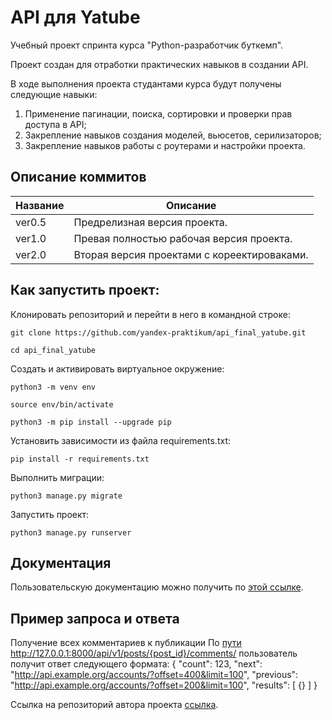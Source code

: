 <!--полное описание-->
# API для Yatube

<!--что это за проект-->
Учебный проект спринта курса "Python-разработчик буткемп".

<!--для чего-->
Проект создан для отработки практических навыков в создании API.

<!--какие функции-->
В ходе выполнения проекта студантами курса будут получены следующие навыки:
1. Применение пагинации, поиска, сортировки и проверки прав доступа в API;
2. Закрепление навыков создания моделей, вьюсетов, серилизаторов;
3. Закрепление навыков работы с роутерами и настройки проекта.

<!--стек-->
## Описание коммитов
| Название | Описание                                                        |
|----------|-----------------------------------------------------------------|
| ver0.5   | Предрелизная версия проекта.                                    |
| ver1.0   | Превая полностью рабочая версия проекта.                        |
| ver2.0   | Вторая версия проектами с кореектироваками.                     | 

<!--как развернуть-->
## Как запустить проект:

Клонировать репозиторий и перейти в него в командной строке:

```
git clone https://github.com/yandex-praktikum/api_final_yatube.git
```

```
cd api_final_yatube
```

Cоздать и активировать виртуальное окружение:

```
python3 -m venv env
```

```
source env/bin/activate
```

```
python3 -m pip install --upgrade pip
```

Установить зависимости из файла requirements.txt:

```
pip install -r requirements.txt
```

Выполнить миграции:

```
python3 manage.py migrate
```

Запустить проект:

```
python3 manage.py runserver
```

<!--ссылка на редок-->
## Документация
Пользовательскую документацию можно получить по [этой ссылке](http://127.0.0.1:8000/redoc/).

<!--пример запроса и ответа-->
## Пример запроса и ответа
Получение всех комментариев к публикации
По [пути](http://127.0.0.1:8000/api/v1/posts/{post_id}) http://127.0.0.1:8000/api/v1/posts/{post_id}/comments/ пользователь получит ответ следующего формата:
{
    "count": 123,
    "next": "http://api.example.org/accounts/?offset=400&limit=100",
    "previous": "http://api.example.org/accounts/?offset=200&limit=100",
    "results": [
    {}
    ]
}

<!--автор и его гит-хаб-->
Ссылка на репозиторий автора проекта [ссылка](https://github.com/Kentiy2717).